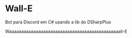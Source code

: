 # Wall-E
Bot para Discord em C# usando a lib do DSharpPlus

Waaaaaaaaaaaaaaaaaaaaaaaaaaaaaaaaaaaaaaaaaaaaaall-E
